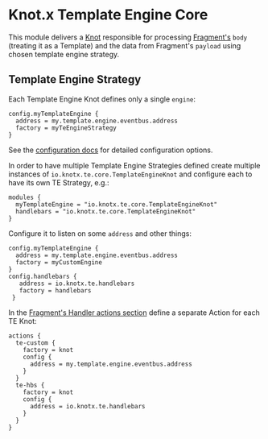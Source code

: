 # Knot.x Template Engine Core

This module delivers a [Knot](https://github.com/Knotx/knotx-fragments-handler/tree/master/api#knot)
responsible for processing [Fragment's](https://github.com/Knotx/knotx-fragment-api#knotx-fragment-api)
`body` (treating it as a Template) and the data from Fragment's `payload` using chosen
template engine strategy.

## Template Engine Strategy
Each Template Engine Knot defines only a single `engine`:
```hocon
config.myTemplateEngine {
  address = my.template.engine.eventbus.address
  factory = myTeEngineStrategy
}
```
See the [configuration docs](https://github.com/Knotx/knotx-template-engine/blob/master/core/docs/asciidoc/dataobjects.adoc)
for detailed configuration options.

In order to have multiple Template Engine Strategies defined create multiple instances of `io.knotx.te.core.TemplateEngineKnot`
and configure each to have its own TE Strategy, e.g.:

```hocon
modules {
  myTemplateEngine = "io.knotx.te.core.TemplateEngineKnot"
  handlebars = "io.knotx.te.core.TemplateEngineKnot"
}
```

Configure it to listen on some `address` and other things:
```hocon
config.myTemplateEngine {
  address = my.template.engine.eventbus.address
  factory = myCustomEngine
}
config.handlebars {
   address = io.knotx.te.handlebars
   factory = handlebars
 }

```

In the [Fragment's Handler actions section](https://github.com/Knotx/knotx-fragments-handler/tree/master/core#actions) 
define a separate Action for each TE Knot:
```hocon
actions {
  te-custom {
    factory = knot
    config {
      address = my.template.engine.eventbus.address
    }
  }
  te-hbs {
    factory = knot
    config {
      address = io.knotx.te.handlebars
    }
  }
}
```
